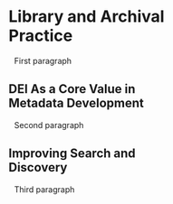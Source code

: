 <style>
    p {
        margin-left: 210px;
    }
    h1, h2 {
        margin-left: 200px;
    }
</style>
# Library and Archival Practice
<p>First paragraph</p>

## DEI As a Core Value in Metadata Development
<p>Second paragraph</p>

## Improving Search and Discovery
<p>Third paragraph</p>